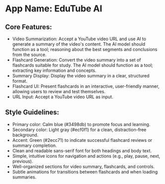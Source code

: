# **App Name**: EduTube AI

## Core Features:

- Video Summarization: Accept a YouTube video URL and use AI to generate a summary of the video's content. The AI model should function as a tool; reasoning about the best segments and conclusions from the source.
- Flashcard Generation: Convert the video summary into a set of flashcards suitable for study. The AI model should function as a tool; extracting key information and concepts.
- Summary Display: Display the video summary in a clear, structured format.
- Flashcard UI: Present flashcards in an interactive, user-friendly manner, allowing users to review and test themselves.
- URL Input: Accept a YouTube video URL as input.

## Style Guidelines:

- Primary color: Calm blue (#3498db) to promote focus and learning.
- Secondary color: Light gray (#ecf0f1) for a clean, distraction-free background.
- Accent: Green (#2ecc71) to indicate successful flashcard reviews or summary completion.
- Clean and readable sans-serif font for both headings and body text.
- Simple, intuitive icons for navigation and actions (e.g., play, pause, next, previous).
- Well-organized sections for video summary, flashcards, and controls.
- Subtle animations for transitions between flashcards and when loading summaries.